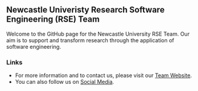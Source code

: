 ## Newcastle Univeristy Research Software Engineering (RSE) Team

Welcome to the GitHub page for the Newcastle University RSE Team. Our aim is to support and transform research through the application of software engineering.

### Links
- For more information and to contact us, please visit our [Team Website](https://rse.ncldata.dev/).  
- You can also follow us on [Social Media](https://linktr.ee/ncl_rse).  

